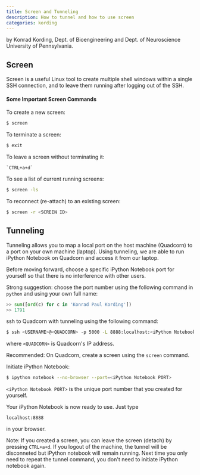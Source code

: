 ```yaml
---
title: Screen and Tunneling
description: How to tunnel and how to use screen
categories: kording
---
```


by Konrad Kording, Dept. of Bioengineering and Dept. of Neuroscience University of Pennsylvania.

## Screen

Screen is a useful Linux tool to create multiple shell windows within a single SSH connection, and to leave them running after logging out of the SSH.

#### Some Important Screen Commands

To create a new screen:

```bash
$ screen
```

To terminate a screen:

```bash
$ exit
```

To leave a screen without terminating it:

```
`CTRL+a+d`
```

To see a list of current running screens:

```bash
$ screen -ls
```

To reconnect (re-attach) to an existing screen:

```bash
$ screen -r <SCREEN ID>
```

## Tunneling

Tunneling allows you to map a local port on the host machine (Quadcorn) to a port on your own machine (laptop). Using tunneling, we are able to run iPython Notebook on Quadcorn and access it from our laptop.

Before moving forward, choose a specific iPython Notebook port for yourself so that there is no interference with other users. 

Strong suggestion: choose the port number using the following command in `python` and using your own full name:

```python
>> sum([ord(c) for c in 'Konrad Paul Kording'])
>> 1791
```

ssh to Quadcorn with tunneling using the following command:

```bash
$ ssh <USERNAME>@<QUADCORN> -p 5000 -L 8888:localhost:<iPython Notebook PORT>
```

where `<QUADCORN>` is Quadcorn's IP address. 
  
Recommended: On Quadcorn, create a screen using the `screen` command.
  
Initiate iPython Notebook:

```bash
$ ipython notebook --no-browser --port=<iPython Notebook PORT>
```

`<iPython Notebook PORT>` is the unique port number that you created for yourself. 

Your iPython Notebook is now ready to use. Just type

```
localhost:8888
```

in your browser.

Note: If you created a screen, you can leave the screen (detach) by pressing `CTRL+a+d`.
If you logout of the machine, the tunnel will be disconneted but iPython notebook will remain running. Next time you only need to repeat the tunnel command, you don't need to initiate iPython notebook again.
